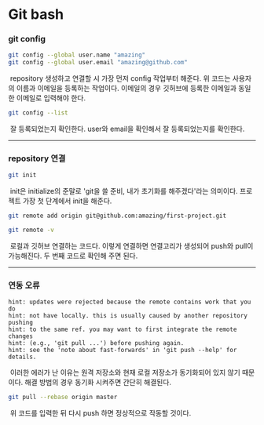 # Git bash



### git config

```bash
git config --global user.name "amazing"
git config --global user.email "amazing@github.com"
```

​	repository 생성하고 연결할 시 가장 먼저 config 작업부터 해준다. 위 코드는 사용자의 이름과 이메일을 등록하는 작업이다. 이메일의 경우 깃허브에 등록한 이메일과 동일한 이메일로 입력해야 한다.



```bash
git config --list
```

​	잘 등록되었는지 확인한다. user와 email을 확인해서 잘 등록되었는지를 확인한다.



----



### repository 연결

```bash
git init
```

​	init은 initialize의 준말로 'git을 쓸 준비, 내가 초기화를 해주겠다'라는 의미이다. 프로젝트 가장 첫 단계에서 init을 해준다.



```bash
git remote add origin git@github.com:amazing/first-project.git

git remote -v
```

​	로컬과 깃허브 연결하는 코드다. 이렇게 연결하면 연결고리가 생성되어 push와 pull이 가능해진다. 두 번째 코드로 확인해 주면 된다.



---



### 연동 오류

```visual basic
hint: updates were rejected because the remote contains work that you do
hint: not have locally. this is usually caused by another repository pushing
hint: to the same ref. you may want to first integrate the remote changes
hint: (e.g., 'git pull ...') before pushing again. 
hint: see the 'note about fast-forwards' in 'git push --help' for details.
```

​	이러한 에러가 난 이유는 원격 저장소와 현재 로컬 저장소가 동기화되어 있지 않기 때문이다. 해결 방법의 경우 동기화 시켜주면 간단히 해결된다.



```bash
git pull --rebase origin master
```

​	위 코드를 입력한 뒤 다시 push 하면 정상적으로 작동할 것이다.
